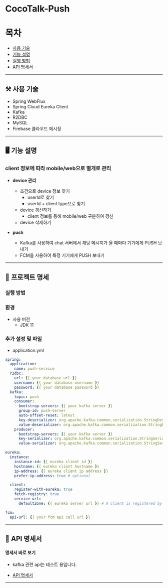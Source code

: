 # CocoTalk-Push

# 목차

- [사용 기술](#-사용-기술)   
- [기능 설명](#-기능-설명)
- [실행 방법](#-실행-방법)
- [API 명세서](#-api-명세서)

---

## ⚒ 사용 기술

- Spring WebFlux
- Spring Cloud Eureka Client
- Kafka
- R2DBC
- MySQL
- Firebase 클라우드 메시징

---

## 🖥 기능 설명

### client 정보에 따라 mobile/web으로 별개로 관리

- **device 관리**
  - 조건으로 device 정보 찾기
    - userId로 찾기
    - userId + client type으로 찾기
  - device 갱신하기
    - client 정보를 통해 mobile/web 구분하여 갱신
  - device 삭제하기
  
- **push**
  - Kafka를 사용하여 chat 서버에서 채팅 메시지가 올 때마다 기기에게 PUSH 보내기
  - FCM을 사용하여 특정 기기에게 PUSH 보내기
  
---

## 🔧 프로젝트 명세

### ️실행 방법

### 환경

- 사용 버전	
  - JDK 11

### 추가 설정 및 파일
   
- application.yml

```yaml
spring:
  application:
    name: push-service
  r2dbc:
    url: {{ your database url }}
    username: {{ your database username }}
    password: {{ your database password }}
  kafka:
    topic: push
    consumer:
      bootstrap-servers: {{ your kafka server }}
      group-id: push-server
      auto-offset-reset: latest
      key-deserializer: org.apache.kafka.common.serialization.StringDeserializer
      value-deserializer: org.apache.kafka.common.serialization.StringDeserializer
    producer:
      bootstrap-servers: {{ your kafka server }}
      key-serializer: org.apache.kafka.common.serialization.StringSerializer
      value-serializer: org.apache.kafka.common.serialization.StringSerializer

eureka:
  instance:
    instance-id: {{ eureka client id }}
    hostname: {{ eureka client hostname }}
    ip-address: {{ eureka client ip address }}
    prefer-ip-address: true # optional

  client:
    register-with-eureka: true
    fetch-registry: true
    service-url:
      defaultZone: {{ eureka server url }} # A client is registered by sending a POST request to it.

fcm:
  api-url: {{ your fcm api call url }}
```

---

## 📜 API 명세서

#### 명세서 바로 보기

- kafka 관련 api는 테스트 용입니다.

- [API 명세서](http://138.2.88.163:8000/webjars/swagger-ui/index.html?urls.primaryName=push)

---

